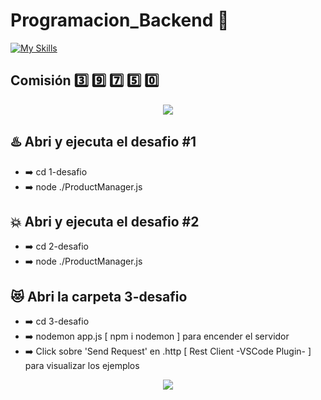 # Programacion_Backend :wine_glass:

[![My Skills](https://skillicons.dev/icons?i=vscode,js,nodejs,express)](https://skillicons.dev)

## Comisión :three: :nine: :seven: :five: :zero:

<p align="center">
<img src="https://img.shields.io/badge/STATUS-EN%20DESAROLLO-green">
</p>

## :hotsprings: Abri y ejecuta el desafio #1

- :arrow_right: cd 1-desafio
- :arrow_right: node ./ProductManager.js

## :boom: Abri y ejecuta el desafio #2

- :arrow_right: cd 2-desafio
- :arrow_right: node ./ProductManager.js

## :heart_eyes_cat: Abri la carpeta 3-desafio

- :arrow_right: cd 3-desafio
- :arrow_right: nodemon app.js [ npm i nodemon ] para encender el servidor
- :arrow_right: Click sobre 'Send Request' en .http [ Rest Client -VSCode
  Plugin- ] para visualizar los ejemplos

<p align="center">
<img src='https://i.ibb.co/PCPxRz0/backend-dev.png'>
</p>
